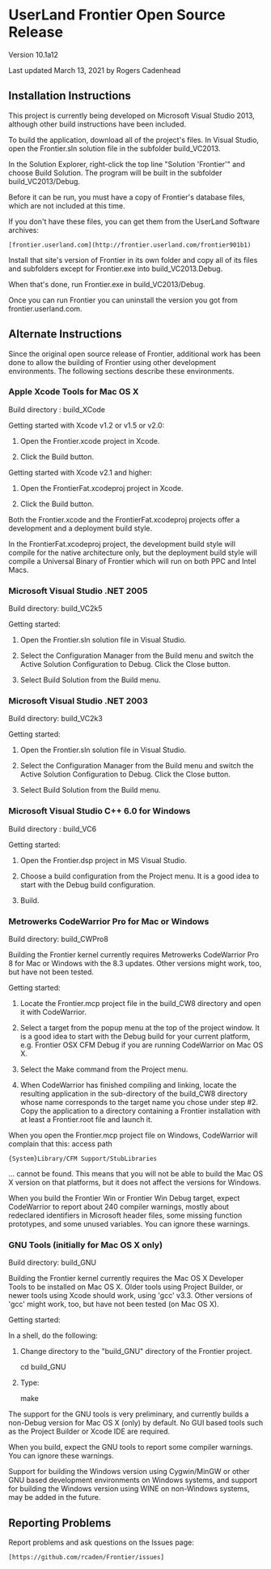 # UserLand Frontier Open Source Release

Version 10.1a12 

Last updated March 13, 2021 by Rogers Cadenhead

## Installation Instructions

This project is currently being developed on Microsoft Visual Studio 2013, although other build instructions have been included.

To build the application, download all of the project's files. In Visual Studio, open the Frontier.sln solution file in the subfolder build_VC2013.

In the Solution Explorer, right-click the top line "Solution 'Frontier'" and choose Build Solution. The program will be built in the subfolder build_VC2013/Debug.

Before it can be run, you must have a copy of Frontier's database files, which are not included at this time.

If you don't have these files, you can get them from the UserLand Software archives:

    [frontier.userland.com](http://frontier.userland.com/frontier901b1)

Install that site's version of Frontier in its own folder and copy all of its files and subfolders except for Frontier.exe into build_VC2013.Debug.

When that's done, run Frontier.exe in build_VC2013/Debug.

Once you can run Frontier you can uninstall the version you got from frontier.userland.com.

## Alternate Instructions

Since the original open source release of Frontier, additional work has been done to allow the building of Frontier using other development environments. The following sections describe these environments.

### Apple Xcode Tools for Mac OS X
   
Build directory : build_XCode

Getting started with Xcode v1.2 or v1.5 or v2.0:

1. Open the Frontier.xcode project in Xcode.

2. Click the Build button.

Getting started with Xcode v2.1 and higher:

1. Open the FrontierFat.xcodeproj project in Xcode.

2. Click the Build button.

Both the Frontier.xcode and the FrontierFat.xcodeproj projects offer a development and a deployment build style.

In the FrontierFat.xcodeproj project, the development build style will compile for the native architecture only, but the deployment build style will compile a Universal Binary of Frontier which will run on both PPC and Intel Macs.

### Microsoft Visual Studio .NET 2005

Build directory: build_VC2k5

Getting started:

1. Open the Frontier.sln solution file in Visual Studio.

2. Select the Configuration Manager from the Build menu and switch the Active Solution Configuration to Debug. Click the Close button.

3. Select Build Solution from the Build menu.

### Microsoft Visual Studio .NET 2003

Build directory: build_VC2k3

Getting started:

1. Open the Frontier.sln solution file in Visual Studio.

2. Select the Configuration Manager from the Build menu and switch the Active Solution Configuration to Debug. Click the Close button.

3. Select Build Solution from the Build menu.

### Microsoft Visual Studio C++ 6.0 for Windows
   
Build directory : build_VC6

Getting started:

1. Open the Frontier.dsp project in MS Visual Studio.

2. Choose a build configuration from the Project menu. It is a good idea to start with the Debug build configuration.

3. Build.

### Metrowerks CodeWarrior Pro for Mac or Windows
   
Build directory: build_CWPro8

Building the Frontier kernel currently requires Metrowerks CodeWarrior Pro 8 for Mac or Windows with the 8.3 updates. Other versions might work, too, but have not been tested.

Getting started:

1. Locate the Frontier.mcp project file in the build_CW8 directory and open it with CodeWarrior.

2. Select a target from the popup menu at the top of the project window. It is a good idea to start with the Debug build for your current
platform, e.g. Frontier OSX CFM Debug if you are running CodeWarrior on Mac OS X.

3. Select the Make command from the Project menu.

4. When CodeWarrior has finished compiling and linking, locate the resulting application in the sub-directory of the build_CW8 directory
whose name corresponds to the target name you chose under step #2. Copy the application to a directory containing a Frontier installation with at least a Frontier.root file and launch it.

When you open the Frontier.mcp project file on Windows, CodeWarrior will
complain that this: access path

	{System}Library/CFM Support/StubLibraries

... cannot be found. This means that you will not be able to build the Mac OS X version on that platforms, but it does not affect the versions for Windows.

When you build the Frontier Win or Frontier Win Debug target, expect CodeWarrior to report about 240 compiler warnings, mostly about redeclared identifiers in Microsoft header files, some missing function prototypes, and some unused variables. You can ignore these warnings.

### GNU Tools (initially for Mac OS X only)
   
Build directory: build_GNU

Building the Frontier kernel currently requires the Mac OS X Developer Tools to be installed on Mac OS X. Older tools using Project Builder, or newer tools using Xcode should work, using 'gcc' v3.3. Other versions of 'gcc' might work, too, but have not been tested (on Mac OS X).

Getting started:

In a shell, do the following:

1. Change directory to the "build_GNU" directory of the Frontier project.

	cd build_GNU

2. Type:

	make

The support for the GNU tools is very preliminary, and currently builds a non-Debug version for Mac OS X (only) by default. No GUI based tools such as the Project Builder or Xcode IDE are required.

When you build, expect the GNU tools to report some compiler warnings. You can ignore these warnings.

Support for building the Windows version using Cygwin/MinGW or other GNU based development environments on Windows systems, and support for building the Windows version using WINE on non-Windows systems, may be added in the future.

## Reporting Problems

Report problems and ask questions on the Issues page:

	[https://github.com/rcaden/Frontier/issues]